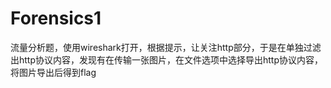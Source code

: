 # Forensics1

流量分析题，使用wireshark打开，根据提示，让关注http部分，于是在单独过滤出http协议内容，发现有在传输一张图片，在文件选项中选择导出http协议内容，将图片导出后得到flag